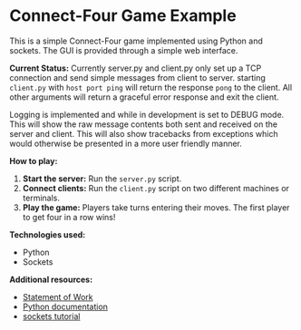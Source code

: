 # Connect-Four Game Example

This is a simple Connect-Four game implemented using Python and sockets. The GUI is provided through a simple web interface.

**Current Status:**
Currently server.py and client.py only set up a TCP connection and send simple messages from client to server.
starting `client.py` with `host port ping` will return the response `pong` to the client.  All other arguments will 
return a graceful error response and exit the client.  

Logging is implemented and while in development is set to DEBUG mode. This will show the raw message contents both sent and 
received on the server and client. This will also show tracebacks from exceptions which would otherwise be presented in a 
more user friendly manner.

**How to play:**
1. **Start the server:** Run the `server.py` script.
2. **Connect clients:** Run the `client.py` script on two different machines or terminals.
3. **Play the game:** Players take turns entering their moves. The first player to get four in a row wins!

**Technologies used:**
* Python
* Sockets

**Additional resources:**
* [Statement of Work](https://github.com/ryanmartel/ConnectFour/wiki/Statement-of-Work)
* [Python documentation](https://docs.python.org/3/)
* [sockets tutorial](https://docs.python.org/3/howto/sockets.html)
    
